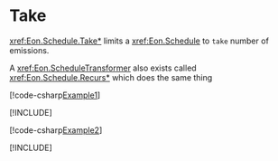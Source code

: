 ﻿# Take

<xref:Eon.Schedule.Take*> limits a <xref:Eon.Schedule> to `take` number of
emissions.

A <xref:Eon.ScheduleTransformer> also exists called <xref:Eon.Schedule.Recurs*>
which does the same thing

[!code-csharp[Example1](../../../Eon.Tests/Examples/TakeTests.cs#Example1)]

[!INCLUDE[](../../../Eon.Tests/Examples/__examples__/TakeTests.Case1.md)]

[!code-csharp[Example2](../../../Eon.Tests/Examples/TakeTests.cs#Example2)]

[!INCLUDE[](../../../Eon.Tests/Examples/__examples__/TakeTests.Case2.md)]
